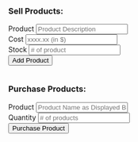 <html lang="en">
    <head>
        <meta charset="UTF-8">
        <meta name="viewport" content="width=device-width, initial-scale = 1.0">
        <meta http-equiv="X-UA-Compatible" content = "ie=edge">
        <title>DESMOS Marketplace</title>
        <style>
        </style>
    </head>
    <body>
        <h3>Sell Products:</h3>
        <form>
            <div class = "formBox">
                <label for="product">Product</label>
                <input type="text" id="product" placeholder="Product Description"/>
            </div>
            <div class = "formBox">
                <label for="cost">Cost</label>
                <input type="text" id="cost" placeholder="xxxx.xx (in $)"/>
            </div>
            <div class = "formBox">
                <label for="stock">Stock</label>
                <input type="number" id="stock" placeholder="# of product"/>
            </div>
            <div class = "formBox">
                <button id="btn">Add Product</button>
            </div>
            <div id = "msg">
                <pre></pre>
            </div>
        </form>
        <h3>Purchase Products:</h3>
        <form>
            <div class = "formBox">
                <label for="bproduct">Product</label>
                <input type="text" id="bproduct" placeholder="Product Name as Displayed Below"/>
            </div> 
            <div class = "formBox">
                <label for="bstock">Quantity</label>
                <input type="number" id="bstock" placeholder="# of products"/>
            </div> 
            <div class = "formBox">
                <button id="buybtn">Purchase Product</button>
            </div>
        </form>
        <script>
            let products = [];

            const addProduct = (ev)=>{
                ev.preventDefault();
                let product = {
                    id: Date.now(),
                    product: document.getElementById('product').value,
                    cost: document.getElementById('cost').value,
                    stock: document.getElementById('stock').value,
                }
            
                products.push(product);
                document.forms[0].reset();

                console.warn('added' , {products} );
                let pre = document.querySelector('#msg pre');
                pre.textContent = '\n' + JSON.stringify(products, '\t', 2);

                localStorage.setItem('MyProductList', JSON.stringify(products));
            }

            const buyProduct = (ev)=>{
                ev.preventDefault();
                let product = {
                    product: document.getElementById('bproduct').value,
                    revenue: document.getElementById('cost').value,
                    stock: document.getElementById('stock').value - document.getElementById('bstock').value,
                }
            
                products.push(product);
                document.forms[0].reset();

                console.warn('added' , {products} );
                let pre = document.querySelector('#msg pre');
                pre.textContent = '\n' + JSON.stringify(products, '\t', 2);

            }

            document.addEventListener('DOMContentLoaded', ()=>{
                document.getElementById('btn').addEventListener('click', addProduct);
            });
            document.addEventListener('DOMContentLoaded', ()=>{
                document.getElementById('buybtn').addEventListener('click', buyProduct);
            });
        </script>
    </body>
</html>